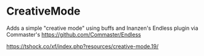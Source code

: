 CreativeMode
============

Adds a simple "creative mode" using buffs and Inanzen's Endless plugin via Commaster's https://github.com/Commaster/Endless

https://tshock.co/xf/index.php?resources/creative-mode.19/
